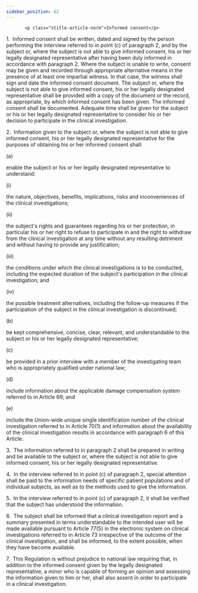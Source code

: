 ```yaml
---
sidebar_position: 62
---
```

           <p class="stitle-article-norm">Informed consent</p>
   <p class="norm">1.&nbsp;&nbsp;Informed consent shall be written, 
dated and signed by the person performing the interview referred to in 
point&nbsp;(c) of paragraph&nbsp;2, and by the subject or, where the 
subject is not able to give informed consent, his or her legally 
designated representative after having been duly informed in accordance 
with paragraph&nbsp;2. Where the subject is unable to write, consent may
 be given and recorded through appropriate alternative means in the 
presence of at least one impartial witness. In that case, the witness 
shall sign and date the informed consent document. The subject or, where
 the subject is not able to give informed consent, his or her legally 
designated representative shall be provided with a copy of the document 
or the record, as appropriate, by which informed consent has been given.
 The informed consent shall be documented. Adequate time shall be given 
for the subject or his or her legally designated representative to 
consider his or her decision to participate in the clinical 
investigation.</p>
   <p class="norm">2.&nbsp;&nbsp;Information given to the subject or, 
where the subject is not able to give informed consent, his or her 
legally designated representative for the purposes of obtaining his or 
her informed consent shall:</p>
   <div class="grid-container grid-list">
      <div class="list grid-list-column-1">
         <span>(a)&nbsp;</span>
      </div>
      <div class="grid-list-column-2">
         <p class="norm">enable the subject or his or her legally designated representative to understand:</p>
         <div class="grid-container grid-list">
            <div class="list grid-list-column-1">
               <span>(i)&nbsp;</span>
            </div>
            <div class="grid-list-column-2">
               <p class="norm">the nature, objectives, benefits, implications, risks and inconveniences of the clinical investigations;</p>
            </div>
         </div>
         <div class="grid-container grid-list">
            <div class="list grid-list-column-1">
               <span>(ii)&nbsp;</span>
            </div>
            <div class="grid-list-column-2">
               <p class="norm">the subject's rights and guarantees 
regarding his or her protection, in particular his or her right to 
refuse to participate in and the right to withdraw from the clinical 
investigation at any time without any resulting detriment and without 
having to provide any justification;</p>
            </div>
         </div>
         <div class="grid-container grid-list">
            <div class="list grid-list-column-1">
               <span>(iii)&nbsp;</span>
            </div>
            <div class="grid-list-column-2">
               <p class="norm">the conditions under which the clinical 
investigations is to be conducted, including the expected duration of 
the subject's participation in the clinical investigation; and</p>
            </div>
         </div>
         <div class="grid-container grid-list">
            <div class="list grid-list-column-1">
               <span>(iv)&nbsp;</span>
            </div>
            <div class="grid-list-column-2">
               <p class="norm">the possible treatment alternatives, 
including the follow-up measures if the participation of the subject in 
the clinical investigation is discontinued;</p>
            </div>
         </div>
      </div>
   </div>
   <div class="grid-container grid-list">
      <div class="list grid-list-column-1">
         <span>(b)&nbsp;</span>
      </div>
      <div class="grid-list-column-2">
         <p class="norm">be kept comprehensive, concise, clear, 
relevant, and understandable to the subject or his or her legally 
designated representative;</p>
      </div>
   </div>
   <div class="grid-container grid-list">
      <div class="list grid-list-column-1">
         <span>(c)&nbsp;</span>
      </div>
      <div class="grid-list-column-2">
         <p class="norm">be provided in a prior interview with a member of the investigating team who is appropriately qualified under national law;</p>
      </div>
   </div>
   <div class="grid-container grid-list">
      <div class="list grid-list-column-1">
         <span>(d)&nbsp;</span>
      </div>
      <div class="grid-list-column-2">
         <p class="norm">include information about the applicable damage compensation system referred to in Article&nbsp;69; and</p>
      </div>
   </div>
   <div class="grid-container grid-list">
      <div class="list grid-list-column-1">
         <span>(e)&nbsp;</span>
      </div>
      <div class="grid-list-column-2">
         <p class="norm">include the Union-wide unique single 
identification number of the clinical investigation referred to in 
Article&nbsp;70(1) and information about the availability of the 
clinical investigation results in accordance with paragraph&nbsp;6 of 
this Article.</p>
      </div>
   </div>
   <p class="norm">3.&nbsp;&nbsp;The information referred to in 
paragraph&nbsp;2 shall be prepared in writing and be available to the 
subject or, where the subject is not able to give informed consent, his 
or her legally designated representative.</p>
   <p class="norm">4.&nbsp;&nbsp;In the interview referred to in 
point&nbsp;(c) of paragraph&nbsp;2, special attention shall be paid to 
the information needs of specific patient populations and of individual 
subjects, as well as to the methods used to give the information.</p>
   <p class="norm">5.&nbsp;&nbsp;In the interview referred to in 
point&nbsp;(c) of paragraph&nbsp;2, it shall be verified that the 
subject has understood the information.</p>
   <p class="norm">6.&nbsp;&nbsp;The subject shall be informed that a 
clinical investigation report and a summary presented in terms 
understandable to the intended user will be made available pursuant to 
Article&nbsp;77(5) in the electronic system on clinical investigations 
referred to in Article&nbsp;73 irrespective of the outcome of the 
clinical investigation, and shall be informed, to the extent possible, 
when they have become available.</p>
   <p class="norm">7.&nbsp;&nbsp;This Regulation is without prejudice to
 national law requiring that, in addition to the informed consent given 
by the legally designated representative, a minor who is capable of 
forming an opinion and assessing the information given to him or her, 
shall also assent in order to participate in a clinical investigation.</p>